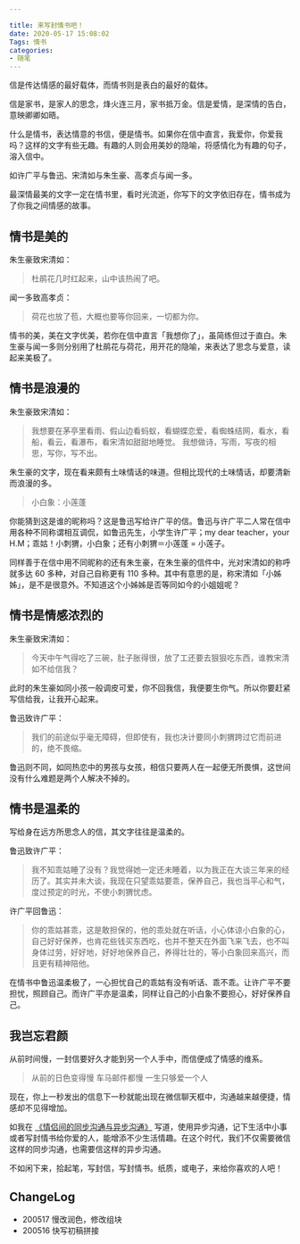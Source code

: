 ```yaml
---

title: 来写封情书吧！
date: 2020-05-17 15:08:02
Tags: 情书
categories:
- 随笔
---
```


信是传达情感的最好载体，而情书则是表白的最好的载体。
<!--more-->
信是家书，是家人的思念，烽火连三月，家书抵万金。信是爱情，是深情的告白，意映卿卿如晤。

什么是情书，表达情意的书信，便是情书。如果你在信中直言，我爱你，你爱我吗？这样的文字有些无趣。有趣的人则会用美妙的隐喻，将感情化为有趣的句子，溶入信中。

如许广平与鲁迅、宋清如与朱生豪、高孝贞与闻一多。

最深情最美的文字一定在情书里，看时光流逝，你写下的文字依旧存在，情书成为了你我之间情感的故事。

## 情书是美的


朱生豪致宋清如：
> 杜鹃花几时红起来，山中该热闹了吧。

闻一多致高孝贞：
> 荷花也放了苞，大概也要等你回来，一切都为你。

情书的美，美在文字优美，若你在信中直言「我想你了」，虽简练但过于直白。朱生豪与闻一多则分别用了杜鹃花与荷花，用开花的隐喻，来表达了思念与爱意，读起来美极了。

## 情书是浪漫的

朱生豪致宋清如：
> 我想要在茅亭里看雨、假山边看蚂蚁，看蝴蝶恋爱，看蜘蛛结网，看水，看船，看云，看瀑布，看宋清如甜甜地睡觉。
> 我想做诗，写雨，写夜的相思，写你，写不出。

朱生豪的文字，现在看来颇有土味情话的味道。但相比现代的土味情话，却要清新而浪漫的多。

> 小白象：小莲蓬

你能猜到这是谁的昵称吗？这是鲁迅写给许广平的信。鲁迅与许广平二人常在信中用各种不同称谓相互调侃，如鲁迅先生，小学生许广平；my dear teacher，your H.M；乖姑！小刺猬，小白象；还有小刺猬＝小莲蓬 = 小莲子。

同样善于在信中用不同昵称的还有朱生豪，在朱生豪的信件中，光对宋清如的称呼就多达 60 多种，对自己自称更有 110 多种。其中有意思的是，称宋清如「小姊姊」，是不是很意外。不知道这个小姊姊是否等同如今的小姐姐呢？

## 情书是情感浓烈的

朱生豪致宋清如：
> 今天中午气得吃了三碗，肚子胀得很，放了工还要去狠狠吃东西，谁教宋清如不给信我？

此时的朱生豪如同小孩一般调皮可爱，你不回我信，我便要生你气。所以你要赶紧写信给我，让我开心起来。

鲁迅致许广平：
> 我们的前途似乎毫无障碍，但即使有，我也决计要同小刺猬跨过它而前进的，绝不畏缩。

鲁迅则不同，如同热恋中的男孩与女孩，相信只要两人在一起便无所畏惧，这世间没有什么难题是两个人解决不掉的。

## 情书是温柔的

写给身在远方所思念人的信，其文字往往是温柔的。

鲁迅致许广平：
> 我不知乖姑睡了没有？我觉得她一定还未睡着，以为我正在大谈三年来的经历了。其实并未大谈，我现在只望乖姑要乖，保养自己，我也当平心和气，度过预定的时光，不使小刺猬忧虑。  

许广平回鲁迅：
> 你的乖姑甚乖，这是敢担保的，他的乖处就在听话，小心体谅小白象的心，自己好好保养，也肯花些钱买东西吃，也并不整天在外面飞来飞去，也不叫身体过劳，好好地，好好地保养自己，养得壮壮的，等小白象回来高兴，而且更有精神陪他。

在情书中鲁迅温柔极了，一心担忧自己的乖姑有没有听话、乖不乖。让许广平不要担忧，照顾自己。而许广平亦是温柔，同样让自己的小白象不要担心，好好保养自己。

## 我岂忘君颜
从前时间慢，一封信要好久才能到另一个人手中，而信便成了情感的维系。

> 从前的日色变得慢 
> 车马邮件都慢 
> 一生只够爱一个人

现在，你上一秒发出的信息下一秒就能出现在微信聊天框中，沟通越来越便捷，情感却不见得增加。

如我在 [《情侣间的同步沟通与异步沟通》](https://blog.syaoran.me/blog/2020/02/28/Communicate) 写道，使用异步沟通，记下生活中小事或者写封情书给你爱的人，能增添不少生活情趣。在这个时代，我们不仅需要微信这样的同步沟通，也需要信这样的异步沟通。

不如闲下来，拾起笔，写封信，写封情书。纸质，或电子，来给你喜欢的人吧！

## ChangeLog
- 200517 慢改润色，修改组块
- 200516 快写初稿拼接

